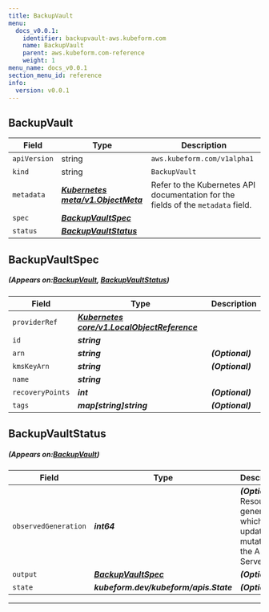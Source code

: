 ```yaml
---
title: BackupVault
menu:
  docs_v0.0.1:
    identifier: backupvault-aws.kubeform.com
    name: BackupVault
    parent: aws.kubeform.com-reference
    weight: 1
menu_name: docs_v0.0.1
section_menu_id: reference
info:
  version: v0.0.1
---
```


## BackupVault
| Field | Type | Description |
| ------ | ----- | ----------- |
| `apiVersion` | string | `aws.kubeform.com/v1alpha1` |
|    `kind` | string | `BackupVault` |
| `metadata` | ***[Kubernetes meta/v1.ObjectMeta](https://kubernetes.io/docs/reference/generated/kubernetes-api/v1.13/#objectmeta-v1-meta)***|Refer to the Kubernetes API documentation for the fields of the `metadata` field.|
| `spec` | ***[BackupVaultSpec](#BackupVaultSpec)***||
| `status` | ***[BackupVaultStatus](#BackupVaultStatus)***||
## BackupVaultSpec
##### (Appears on:[BackupVault](#BackupVault), [BackupVaultStatus](#BackupVaultStatus))
| Field | Type | Description |
| ------ | ----- | ----------- |
| `providerRef` | ***[Kubernetes core/v1.LocalObjectReference](https://kubernetes.io/docs/reference/generated/kubernetes-api/v1.13/#localobjectreference-v1-core)***||
| `id` | ***string***||
| `arn` | ***string***| ***(Optional)*** |
| `kmsKeyArn` | ***string***| ***(Optional)*** |
| `name` | ***string***||
| `recoveryPoints` | ***int***| ***(Optional)*** |
| `tags` | ***map[string]string***| ***(Optional)*** |
## BackupVaultStatus
##### (Appears on:[BackupVault](#BackupVault))
| Field | Type | Description |
| ------ | ----- | ----------- |
| `observedGeneration` | ***int64***| ***(Optional)*** Resource generation, which is updated on mutation by the API Server.|
| `output` | ***[BackupVaultSpec](#BackupVaultSpec)***| ***(Optional)*** |
| `state` | ***kubeform.dev/kubeform/apis.State***| ***(Optional)*** |
---
